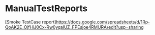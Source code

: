 # ManualTestReports
[Smoke TestCase report]https://docs.google.com/spreadsheets/d/1Rp-QoAK2E_OjfHiJ0Cx-Rw0yqaIUZ_FPEsjoe4RMURA/edit?usp=sharing
